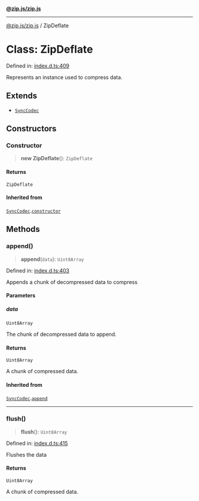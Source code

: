 [**@zip.js/zip.js**](../README.md)

***

[@zip.js/zip.js](../globals.md) / ZipDeflate

# Class: ZipDeflate

Defined in: [index.d.ts:409](https://github.com/gildas-lormeau/zip.js/blob/a8683b5808f1a1fcac8b2988f79c4fbbc6b3e88f/index.d.ts#L409)

Represents an instance used to compress data.

## Extends

- [`SyncCodec`](SyncCodec.md)

## Constructors

### Constructor

> **new ZipDeflate**(): `ZipDeflate`

#### Returns

`ZipDeflate`

#### Inherited from

[`SyncCodec`](SyncCodec.md).[`constructor`](SyncCodec.md#constructor)

## Methods

### append()

> **append**(`data`): `Uint8Array`

Defined in: [index.d.ts:403](https://github.com/gildas-lormeau/zip.js/blob/a8683b5808f1a1fcac8b2988f79c4fbbc6b3e88f/index.d.ts#L403)

Appends a chunk of decompressed data to compress

#### Parameters

##### data

`Uint8Array`

The chunk of decompressed data to append.

#### Returns

`Uint8Array`

A chunk of compressed data.

#### Inherited from

[`SyncCodec`](SyncCodec.md).[`append`](SyncCodec.md#append)

***

### flush()

> **flush**(): `Uint8Array`

Defined in: [index.d.ts:415](https://github.com/gildas-lormeau/zip.js/blob/a8683b5808f1a1fcac8b2988f79c4fbbc6b3e88f/index.d.ts#L415)

Flushes the data

#### Returns

`Uint8Array`

A chunk of compressed data.
